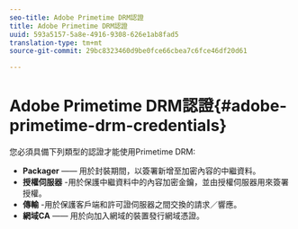 ```yaml
---
seo-title: Adobe Primetime DRM認證
title: Adobe Primetime DRM認證
uuid: 593a5157-5a8e-4916-9308-626e1ab8fad5
translation-type: tm+mt
source-git-commit: 29bc8323460d9be0fce66cbea7c6fce46df20d61

---
```



# Adobe Primetime DRM認證{#adobe-primetime-drm-credentials}

您必須具備下列類型的認證才能使用Primetime DRM:

* **Packager** —— 用於封裝期間，以簽署新增至加密內容的中繼資料。
* **授權伺服器** -用於保護中繼資料中的內容加密金鑰，並由授權伺服器用來簽署授權。
* **傳輸** -用於保護客戶端和許可證伺服器之間交換的請求／響應。
* **網域CA** —— 用於向加入網域的裝置發行網域憑證。

